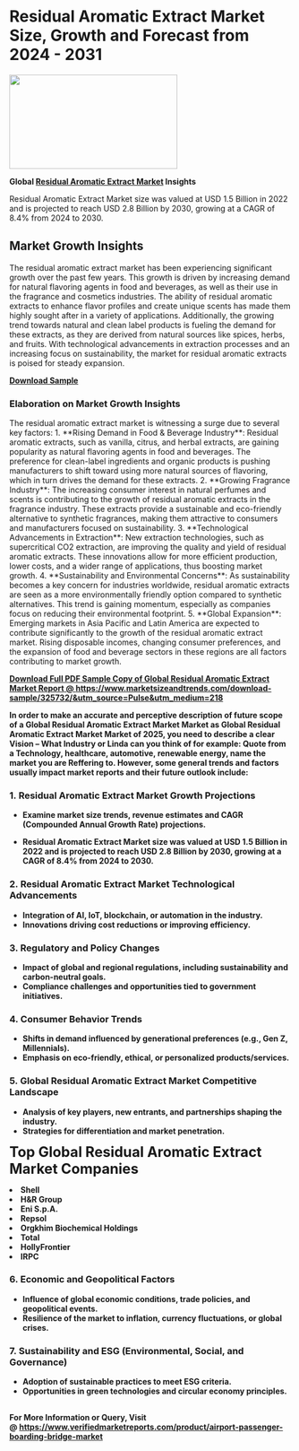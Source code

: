 <H1>Residual Aromatic Extract Market Size, Growth and Forecast from 2024 - 2031</H1><img class="aligncenter size-medium wp-image-584254" src="https://thirdeyenews.in/wp-content/uploads/2024/09/Global-Market-Research-300x168.jpeg" alt="" width="300" height="168" /><p><strong>Global&nbsp;<a href="https://www.marketsizeandtrends.com/download-sample/325732/&amp;utm_source=Pulse&amp;utm_medium=218">Residual Aromatic Extract Market</a> Insights</strong></p><p>Residual Aromatic Extract Market size was valued at USD 1.5 Billion in 2022 and is projected to reach USD 2.8 Billion by 2030, growing at a CAGR of 8.4% from 2024 to 2030.</p><p><h2>Market Growth Insights</h2> The residual aromatic extract market has been experiencing significant growth over the past few years. This growth is driven by increasing demand for natural flavoring agents in food and beverages, as well as their use in the fragrance and cosmetics industries. The ability of residual aromatic extracts to enhance flavor profiles and create unique scents has made them highly sought after in a variety of applications. Additionally, the growing trend towards natural and clean label products is fueling the demand for these extracts, as they are derived from natural sources like spices, herbs, and fruits. With technological advancements in extraction processes and an increasing focus on sustainability, the market for residual aromatic extracts is poised for steady expansion. <p><strong><a href="#">Download Sample</a></strong></p> <h3>Elaboration on Market Growth Insights</h3> The residual aromatic extract market is witnessing a surge due to several key factors: 1. **Rising Demand in Food & Beverage Industry**: Residual aromatic extracts, such as vanilla, citrus, and herbal extracts, are gaining popularity as natural flavoring agents in food and beverages. The preference for clean-label ingredients and organic products is pushing manufacturers to shift toward using more natural sources of flavoring, which in turn drives the demand for these extracts. 2. **Growing Fragrance Industry**: The increasing consumer interest in natural perfumes and scents is contributing to the growth of residual aromatic extracts in the fragrance industry. These extracts provide a sustainable and eco-friendly alternative to synthetic fragrances, making them attractive to consumers and manufacturers focused on sustainability. 3. **Technological Advancements in Extraction**: New extraction technologies, such as supercritical CO2 extraction, are improving the quality and yield of residual aromatic extracts. These innovations allow for more efficient production, lower costs, and a wider range of applications, thus boosting market growth. 4. **Sustainability and Environmental Concerns**: As sustainability becomes a key concern for industries worldwide, residual aromatic extracts are seen as a more environmentally friendly option compared to synthetic alternatives. This trend is gaining momentum, especially as companies focus on reducing their environmental footprint. 5. **Global Expansion**: Emerging markets in Asia Pacific and Latin America are expected to contribute significantly to the growth of the residual aromatic extract market. Rising disposable incomes, changing consumer preferences, and the expansion of food and beverage sectors in these regions are all factors contributing to market growth. <p><strong><a href="#"></p><p><span class=""><strong>Download Full PDF Sample Copy of Global Residual Aromatic Extract Market Report</strong> @ <a href="https://www.marketsizeandtrends.com/download-sample/325732/&amp;utm_source=Pulse&amp;utm_medium=218" target="_blank">https://www.marketsizeandtrends.com/download-sample/325732/&amp;utm_source=Pulse&amp;utm_medium=218</a></span></p><p>In order to make an accurate and perceptive description of future scope of a Global&nbsp;Residual Aromatic Extract Market Market as Global&nbsp;Residual Aromatic Extract Market Market of 2025, you need to describe a clear Vision &ndash; What Industry or Linda can you think of for example: Quote from a Technology, healthcare, automotive, renewable energy, name the market you are Reffering to. However, some general trends and factors usually impact market reports and their future outlook include:</p><h3>1.&nbsp;<strong>Residual Aromatic Extract Market Growth Projections</strong></h3><ul><li>Examine market size trends, revenue estimates and CAGR (Compounded Annual Growth Rate) projections.</li><li><p>Residual Aromatic Extract Market size was valued at USD 1.5 Billion in 2022 and is projected to reach USD 2.8 Billion by 2030, growing at a CAGR of 8.4% from 2024 to 2030.</p></li></ul><h3>2.&nbsp;<strong>Residual Aromatic Extract Market Technological Advancements</strong></h3><ul><li>Integration of AI, IoT, blockchain, or automation in the industry.</li><li>Innovations driving cost reductions or improving efficiency.</li></ul><h3>3.&nbsp;<strong>Regulatory and Policy Changes</strong></h3><ul><li>Impact of global and regional regulations, including sustainability and carbon-neutral goals.</li><li>Compliance challenges and opportunities tied to government initiatives.</li></ul><h3>4.&nbsp;<strong>Consumer Behavior Trends</strong></h3><ul><li>Shifts in demand influenced by generational preferences (e.g., Gen Z, Millennials).</li><li>Emphasis on eco-friendly, ethical, or personalized products/services.</li></ul><h3>5.&nbsp;<strong>Global Residual Aromatic Extract Market Competitive Landscape</strong></h3><ul><li>Analysis of key players, new entrants, and partnerships shaping the industry.</li><li>Strategies for differentiation and market penetration.</li></ul><p data-pm-slice="1 1 []"><span style="color: inherit; font-family: inherit; font-size: 25px;">Top Global Residual Aromatic Extract Market Companies</span></p><div class="" data-test-id=""><p><li>Shell</li><li> H&R Group</li><li> Eni S.p.A.</li><li> Repsol</li><li> Orgkhim Biochemical Holdings</li><li> Total</li><li> HollyFrontier</li><li> IRPC</li></p></div><h3>6.&nbsp;<strong>Economic and Geopolitical Factors</strong></h3><ul><li>Influence of global economic conditions, trade policies, and geopolitical events.</li><li>Resilience of the market to inflation, currency fluctuations, or global crises.</li></ul><h3>7.&nbsp;<strong>Sustainability and ESG (Environmental, Social, and Governance)</strong></h3><ul><li>Adoption of sustainable practices to meet ESG criteria.</li><li>Opportunities in green technologies and circular economy principles.</li></ul><h2><strong style="font-size: 14px;">For More Information or Query, Visit @&nbsp;</strong><a style="background-color: #ffffff; font-size: 14px;" href="https://www.marketsizeandtrends.com/report/residual-aromatic-extract-market/" target="_blank">https://www.verifiedmarketreports.com/product/airport-passenger-boarding-bridge-market</a></h2>
